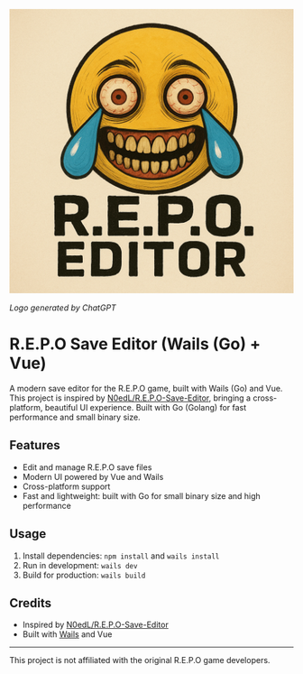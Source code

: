 ![R.E.P.O Editor Logo](repo-editor.png)

*Logo generated by ChatGPT*

# R.E.P.O Save Editor (Wails (Go) + Vue)

A modern save editor for the R.E.P.O game, built with Wails (Go) and Vue. This project is inspired by [N0edL/R.E.P.O-Save-Editor](https://github.com/N0edL/R.E.P.O-Save-Editor), bringing a cross-platform, beautiful UI experience. Built with Go (Golang) for fast performance and small binary size.

## Features
- Edit and manage R.E.P.O save files
- Modern UI powered by Vue and Wails
- Cross-platform support
- Fast and lightweight: built with Go for small binary size and high performance

## Usage
1. Install dependencies: `npm install` and `wails install`
2. Run in development: `wails dev`
3. Build for production: `wails build`

## Credits
- Inspired by [N0edL/R.E.P.O-Save-Editor](https://github.com/N0edL/R.E.P.O-Save-Editor)
- Built with [Wails](https://wails.io/) and Vue

---
This project is not affiliated with the original R.E.P.O game developers.
